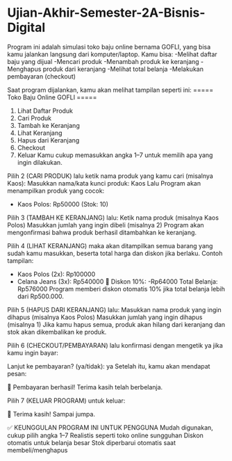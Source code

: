 # Ujian-Akhir-Semester-2A-Bisnis-Digital

Program ini adalah simulasi toko baju online bernama GOFLI, yang bisa kamu jalankan langsung dari komputer/laptop. Kamu bisa:
-Melihat daftar baju yang dijual
-Mencari produk
-Menambah produk ke keranjang
-Menghapus produk dari keranjang
-Melihat total belanja
-Melakukan pembayaran (checkout)

Saat program dijalankan, kamu akan melihat tampilan seperti ini:
===== Toko Baju Online GOFLI =====
1. Lihat Daftar Produk
2. Cari Produk
3. Tambah ke Keranjang
4. Lihat Keranjang
5. Hapus dari Keranjang
6. Checkout
7. Keluar
Kamu cukup memasukkan angka 1–7 untuk memilih apa yang ingin dilakukan.

Pilih 2 (CARI PRODUK) lalu ketik nama produk yang kamu cari (misalnya Kaos):
Masukkan nama/kata kunci produk: Kaos
Lalu Program akan menampilkan produk yang cocok:
- Kaos Polos: Rp50000 (Stok: 10)

Pilih 3 (TAMBAH KE KERANJANG) lalu:
Ketik nama produk (misalnya Kaos Polos)
Masukkan jumlah yang ingin dibeli (misalnya 2)
Program akan mengonfirmasi bahwa produk berhasil ditambahkan ke keranjang.

Pilih 4 (LIHAT KERANJANG) maka akan ditampilkan semua barang yang sudah kamu masukkan, beserta total harga dan diskon jika berlaku.
Contoh tampilan:
 - Kaos Polos (2x): Rp100000
- Celana Jeans (3x): Rp540000
🎁 Diskon 10%: -Rp64000
Total Belanja: Rp576000
Program memberi diskon otomatis 10% jika total belanja lebih dari Rp500.000.

Pilih 5 (HAPUS DARI KERANJANG) lalu:
Masukkan nama produk yang ingin dihapus (misalnya Kaos Polos)
Masukkan jumlah yang ingin dihapus (misalnya 1)
Jika kamu hapus semua, produk akan hilang dari keranjang dan stok akan dikembalikan ke produk.

Pilih 6 (CHECKOUT/PEMBAYARAN) lalu konfirmasi dengan mengetik ya jika kamu ingin bayar:

Lanjut ke pembayaran? (ya/tidak): ya
Setelah itu, kamu akan mendapat pesan:

🎉 Pembayaran berhasil! Terima kasih telah berbelanja.

Pilih 7 (KELUAR PROGRAM) untuk keluar:

👋 Terima kasih! Sampai jumpa.

✅ KEUNGGULAN PROGRAM INI UNTUK PENGGUNA
Mudah digunakan, cukup pilih angka 1–7
Realistis seperti toko online sungguhan
Diskon otomatis untuk belanja besar
Stok diperbarui otomatis saat membeli/menghapus













